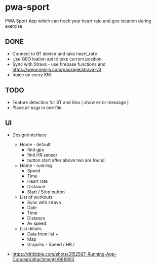 # pwa-sport

PWA Sport App which can track your heart rate and geo location  during exercise

## DONE
- Connect to BT device and take heart_rate
- Use GEO loation api to take current position
- Sync with Strava - use firebase functions and https://www.npmjs.com/package/strava-v3
- Voice on every KM



## TODO
- Feature detection for BT and Geo ( show error message )
- Place all svgs in one file


## UI
- Design/Interface
  - Home - default
    - find gps
    - find HR sensor
    - button start after above two are found
  - Home - running
    - Speed
    - Time
    - Heart rate
    - Distance
    - Start / Stop button
  - List of workouts
    - Sync with strava
    - Date
    - Time
    - Distance
    - Av speed
  - List details
    - Data from list +
    - Map
    - Grapshs - Speed / HR /


- https://dribbble.com/shots/3152567-Running-App-Concept/attachments/668803

